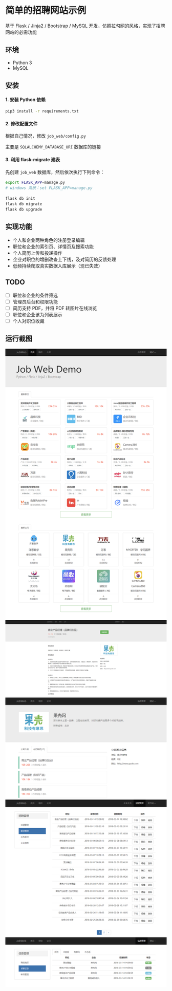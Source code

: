# 简单的招聘网站示例
基于 Flask / Jinja2 / Bootstrap / MySQL 开发，仿照拉勾网的风格，实现了招聘网站的必需功能

## 环境
* Python 3
* MySQL

## 安装

#### 1. 安装 Python 依赖
```sh
pip3 install -r requirements.txt
```

#### 2. 修改配置文件

根据自己情况，修改 `job_web/config.py`

主要是 `SQLALCHEMY_DATABASE_URI` 数据库的链接

#### 3. 利用 flask-migrate 建表

先创建 `job_web` 数据库，然后依次执行下列命令：

```sh
export FLASK_APP=manage.py
# windows 系统：set FLASK_APP=manage.py

flask db init
flask db migrate
flask db upgrade
```

## 实现功能
* 个人和企业两种角色的注册登录编辑
* 职位和企业的索引页、详情页及搜索功能
* 个人简历上传和投递操作
* 企业对职位的增删改查上下线，及对简历的反馈处理
* 低频持续爬取真实数据入库展示（现已失效）

## TODO
- [ ] 职位和企业的条件筛选
- [ ] 管理员后台和权限功能
- [ ] 简历支持 PDF，并将 PDF 转图片在线浏览
- [ ] 职位和企业该为列表展示
- [ ] 个人对职位收藏

## 运行截图
![pic](docs/1.png '首页')
![pic](docs/2.png '职位详情')
![pic](docs/3.png '企业详情-在招岗位')
![pic](docs/4.png '企业管理-职位管理')
![pic](docs/5.png '个人管理-求职记录')
